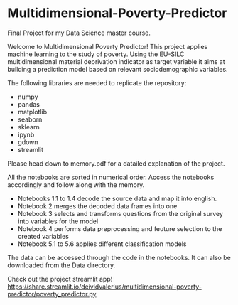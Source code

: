 # Multidimensional-Poverty-Predictor

Final Project for my Data Science master course.

Welcome to Multidimensional Poverty Predictor! This project applies machine learning to the study of poverty. Using the EU-SILC multidimensional material deprivation indicator as target variable it aims at building a prediction model based on relevant sociodemographic variables.

The following libraries are needed to replicate the repository:

* numpy
* pandas
* matplotlib
* seaborn
* sklearn
* ipynb
* gdown
* streamlit

Please head down to memory.pdf for a datailed explanation of the project.

All the notebooks are sorted in numerical order. Access the notebooks accordingly and follow along with the memory.

* Notebooks 1.1 to 1.4 decode the source data and map it into english.
* Notebook 2 merges the decoded data frames into one
* Notebook 3 selects and transforms questions from the original survey into variables for the model
* Notebook 4 performs data preprocessing and feuture selection to the created variables
* Notebook 5.1 to 5.6 applies different classification models

The data can be accessed through the code in the notebooks. It can also be downloaded from the Data directory.

Check out the project streamlit app!
https://share.streamlit.io/deividvalerius/multidimensional-poverty-predictor/poverty_predictor.py
 
